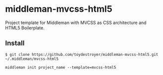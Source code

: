 # middleman-mvcss-html5

Project template for Middleman with MVCSS as CSS architecture and HTML5 Boilerplate.

## Install

```
$ git clone https://github.com/toydestroyer/middleman-mvcss-html5.git ~/.middleman/mvcss-html5
```
```
middleman init project_name --template=mvcss-html5
```
